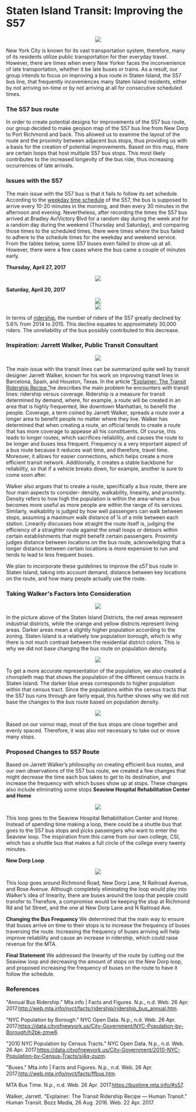 # Staten Island Transit: Improving the S57 
<div style="text-align:center"><img src ="https://github.com/pmendoza41/Staten-Island-Transit/blob/master/S57.jpg?raw=true" /></div>

New York City is known for its vast transportation system, therefore, many of its residents utilize public transportation for ther everyday travel. However, there are times when every New Yorker faces the inconvenience of late transportation, whether it be late buses or trains. As a result, our group intends to focus on improving a bus route in Staten Island, the S57 bus line, that frequently incoveniences many Staten Island residents, either by not arriving on-time or by not arriving at all for consecutive scheduled times. 

### The S57 bus route 
<script src="https://embed.github.com/view/geojson/pmendoza41/Staten-Island-Transit/master/map%20(4).geojson"></script>
In order to create potential designs for improvements of the S57 bus route, our group decided to make geojson map of the S57 bus line from New Dorp to Port Richmond and back. This allowed us to examine the layout of the route and the proximity between adjacent bus stops, thus providing us with a basis for the creation of potential improvements. Based on this map, there are certain loops that host multiple S57 bus stops. This most likely contributes to the increased longevity of the bus ride, thus increasing occurrences of late arrivals. 

### Issues with the S57 
The main issue with the S57 bus is that it fails to follow its set schedule. According to the [weekday time schedule](http://web.mta.info/nyct/bus/schedule/staten/s057cur.pdf) of the S57, the bus is supposed to arrive every 10-20 minutes in the morning, and then every 30 minutes in the afternoon and evening. Nevertheless, after recording the times the S57 bus arrived at Bradley Av/Victory Blvd for a random day during the week and for a random day during the weekend (Thursday and Saturday), and comparing those times to the scheduled times, there were times where the bus failed to adhere to the schedule times for the weekday and weekend service. From the tables below, some S57 buses even failed to show up at all. However, there were a few cases where the bus came a couple of minutes early. 

**Thursday, April 27, 2017**

<div style="text-align:center"><img src ="https://github.com/pmendoza41/Staten-Island-Transit/blob/master/Thursday%20times.png?raw=true" /></div>

**Saturday, April 20, 2017**

<div style="text-align:center"><img src ="https://github.com/pmendoza41/Staten-Island-Transit/blob/master/Saturday.png?raw=true" /></div>

<div style="text-align:center"><img src ="https://github.com/pmendoza41/Staten-Island-Transit/blob/master/S57%20bar%20graph.png?raw=true" /></div> 

In terms of [ridership](http://web.mta.info/nyct/facts/ridership/ridership_bus_annual.htm), the number of riders of the S57 greatly declined by 5.6% from 2014 to 2015. This decline equates to approximately 30,000 riders. The unreliability of the bus possibly contributed to this decrease. 

### Inspiration: Jarrett Walker, Public Transit Consultant 

<div style="text-align:center"><img src ="https://github.com/pmendoza41/Staten-Island-Transit/blob/master/jarrett%20walker%20pic.jpg?raw=true" /></div>

The main issue with the transit lines can be summarized quite well by transit designer Jarrett Walker, known for his work on improving transit lines in Barcelona, Spain, and Houston, Texas. In the article [“Explainer: The Transit Ridership Recipe,”](http://humantransit.org/2015/07/mega-explainer-the-ridership-recipe.html)he describes the main problem he encounters with transit lines: ridership versus coverage. Ridership is a measure for transit determined by demand, where, for example, a route will be created in an area that is highly frequented, like downtown Manhattan, to benefit the people. Coverage, a term coined by Jarrett Walker, spreads a route over a longer area to benefit people no matter where they live.  Walker has determined that when creating a route, an official tends to create a route that has more coverage to appease all his constituents. Of course, this leads to longer routes, which sacrifices reliability, and causes the route to be longer and buses less frequent. Frequency is a very important aspect of a bus route because it reduces wait time, and therefore, travel time. Moreover, it allows for easier connections, which helps create a more efficient transit network. Additionally, it creates a stable backbone for reliability, so that if a vehicle breaks down, for example, another is sure to come soon after.

Walker also argues that to create a route, specifically a bus route, there are four main aspects to consider- density, walkability, linearity, and proximity. Density refers to how high the population is within the area-where a bus becomes more useful as more people are within the range of its services. Similarly, walkability is judged by how well passengers can walk between stops, assuming a maximum walk distance of ¼ of a mile between each station. Linearity discusses how straight the route itself is, judging the efficiency of a straighter route against the small loops or detours within certain establishments that might benefit certain passengers. Proximity judges distance between locations on the bus route, acknowledging that a longer distance between certain locations is more expensive to run and tends to lead to less frequent buses.

We plan to incorporate these guidelines to improve the s57 bus route in Staten Island, taking into account demand, distance between key locations on the route, and how many people actually use the route.

### Taking Walker's Factors Into Consideration

<div style="text-align:center"><img src ="https://github.com/pmendoza41/Staten-Island-Transit/blob/master/Residential%20Districits%20map.jpg?raw=true" /></div>

In the picture above of the Staten Island Districts, the red areas represent industrial districts, while the orange and yellow districts represent living areas. Darker areas mean a slightly higher population according to the zoning. Staten Island is a relatively low population borough, which is why there is not much contrast between the residential district colors. This is why we did not base changing the bus route on population density.

<div style="text-align:center"><img src ="https://github.com/pmendoza41/Staten-Island-Transit/blob/master/Choropleth.png?raw=true" /></div>

To get a more accurate representation of the population, we also created a choropleth map that shows the population of the different census tracts in Staten Island. The darker blue areas corresponds to higher population within that census tract. Since the populations within the census tracts that the S57 bus runs through are fairly equal, this further shows why we did not base the changes to the bus route based on population density. 

<div style="text-align:center"><img src ="https://github.com/pmendoza41/Staten-Island-Transit/blob/master/voronoi.png?raw=true" /></div>

Based on our vornoi map, most of the bus stops are close together and evenly spaced. Therefore, it was also not necessary to take out or move many stops.

### Proposed Changes to S57 Route 
Based on Jarrett Walker’s philosophy on creating efficient bus routes, and our own observations of the S57 bus route, we created a few changes that might decrease the time each bus takes to get to its destination, and increase the frequency with which buses show up at stops. These changes also include eliminating some stops 
**Seaview Hospital Rehabilitation Center and Home**

<div style="text-align:center"><img src ="https://github.com/pmendoza41/Staten-Island-Transit/blob/master/Seaview.png?raw=true" /></div>

This loop goes to the Seaview Hospital Rehabilitation Center and Home. Instead of spending time making a loop, there could be a shuttle bus that goes to the S57 bus stops and picks passengers who want to enter the Seaview loop. The inspiration from this came from our own college, CSI, which has a shuttle bus that makes a full circle of the college every twenty minutes.

**New Dorp Loop**

<div style="text-align:center"><img src ="https://github.com/pmendoza41/Staten-Island-Transit/blob/master/New%20Dorp.png?raw=true" /></div>

This loop goes around Richmond Road, New Dorp Lane, N Railroad Avenue, and Rose Avenue. Although completely eliminating the loop would play into Walker’s idea of linearity, there are buses around the loop that people could transfer to.Therefore, a compromise would be keeping the stop at Richmond Rd and 1st Street, and the one at New Dorp Lane and N Railroad Ave. 

**Changing the Bus Frequency**
We determined that the main way to ensure that buses arrive on time to their stops is to increase the frequency of buses traversing the route. Increasing the frequency of buses arriving will help improve reliability and cause an increase in ridership, which could raise revenue for the MTA.

**Final Statement**
We addressed the linearity of the route by cutting out the Seaview loop and decreasing the amount of stops on the New Dorp loop, and proposed increasing the frequency of buses on the route to have it follow the schedule.

### References 

"Annual Bus Ridership." Mta.info | Facts and Figures. N.p., n.d. Web. 26 Apr. 2017.<http://web.mta.info/nyct/facts/ridership/ridership_bus_annual.htm>.

"NYC Population by Borough." NYC Open Data. N.p., n.d. Web. 26 Apr. 2017.<https://data.cityofnewyork.us/City-Government/NYC-Population-by-Borough/h2bk-zmw6>.

"2010 NYC Population by Census Tracts." NYC Open Data. N.p., n.d. Web. 26 Apr. 2017.<https://data.cityofnewyork.us/City-Government/2010-NYC-Population-by-Census-Tracts/si4q-zuzm>.

"Buses." Mta.info | Facts and Figures. N.p., n.d. Web. 26 Apr. 2017.<http://web.mta.info/nyct/facts/ffbus.htm>.

MTA Bus Time. N.p., n.d. Web. 26 Apr. 2017.<https://bustime.mta.info/#s57>.

Walker, Jarrett. "Explainer: The Transit Ridership Recipe — Human Transit." Human Transit. Bozz Media, 26 Aug. 2016. Web. 22 Apr. 2017. 

